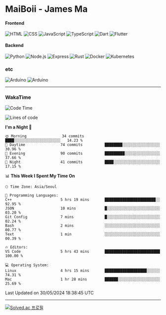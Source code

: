 # MaiBoii - James Ma

#### Frontend
![HTML](https://img.shields.io/badge/-HTML-E34F26?style=flat-square&logo=html5&logoColor=white)
![CSS](https://img.shields.io/badge/-CSS-1572B6?style=flat-square&logo=css3)
![JavaScript](https://img.shields.io/badge/-JavaScript-F7DF1E?style=flat-square&logo=javascript&logoColor=black)
![TypeScript](https://img.shields.io/badge/-TypeScript-02569B?style=flat-square&logo=typescript&logoColor=white)
![Dart](https://img.shields.io/badge/-Dart-0175C2?style=flat-square&logo=dart)
![Flutter](https://img.shields.io/badge/-Flutter-02569B?style=flat-square&logo=flutter)


#### Backend
![Python](https://img.shields.io/badge/-Python-3776AB?style=flat-square&logo=python&logoColor=white)
![Node.js](https://img.shields.io/badge/-Node.js-339933?style=flat-square&logo=node.js&logoColor=white)
![Express](https://img.shields.io/badge/-Express-339933?style=flat-square&logo=express&logoColor=white)
![Rust](https://img.shields.io/badge/-Rust-000000?style=flat-square&logo=rust&logoColor=white)
![Docker](https://img.shields.io/badge/-Docker-2496ED?style=flat-square&logo=docker&logoColor=white)
![Kubernetes](https://img.shields.io/badge/-Kubernetes-326CE5?style=flat-square&logo=kubernetes&logoColor=white)


### etc
![Arduino](https://img.shields.io/badge/-Arduino-00878F?style=flat-square&logo=arduino&logoColor=white)
![Arduino](https://img.shields.io/badge/-Bevy-232326?style=flat-square&logo=bevy&logoColor=white)

---
### WakaTime
<!--START_SECTION:waka-->
![Code Time](http://img.shields.io/badge/Code%20Time-842%20hrs%206%20mins-blue)

![Lines of code](https://img.shields.io/badge/From%20Hello%20World%20I%27ve%20Written-1.3%20million%20lines%20of%20code-blue)

**I'm a Night 🦉** 

```text
🌞 Morning                34 commits          ████░░░░░░░░░░░░░░░░░░░░░   14.23 % 
🌆 Daytime                74 commits          ████████░░░░░░░░░░░░░░░░░   30.96 % 
🌃 Evening                90 commits          █████████░░░░░░░░░░░░░░░░   37.66 % 
🌙 Night                  41 commits          ████░░░░░░░░░░░░░░░░░░░░░   17.15 % 
```


📊 **This Week I Spent My Time On** 

```text
🕑︎ Time Zone: Asia/Seoul

💬 Programming Languages: 
C++                      5 hrs 19 mins       ███████████████████████░░   92.95 % 
JSON                     10 mins             █░░░░░░░░░░░░░░░░░░░░░░░░   03.20 % 
Git Config               7 mins              █░░░░░░░░░░░░░░░░░░░░░░░░   02.24 % 
Bash                     2 mins              ░░░░░░░░░░░░░░░░░░░░░░░░░   00.77 % 
Text                     1 min               ░░░░░░░░░░░░░░░░░░░░░░░░░   00.39 % 

🔥 Editors: 
VS Code                  5 hrs 43 mins       █████████████████████████   100.00 % 

💻 Operating System: 
Linux                    4 hrs 15 mins       ███████████████████░░░░░░   74.31 % 
Mac                      1 hr 28 mins        ██████░░░░░░░░░░░░░░░░░░░   25.69 % 
```


 Last Updated on 30/05/2024 18:38:45 UTC
<!--END_SECTION:waka-->
---
[![Solved.ac
프로필](http://mazassumnida.wtf/api/v2/generate_badge?boj=msu2020)](https://solved.ac/msu2020)
